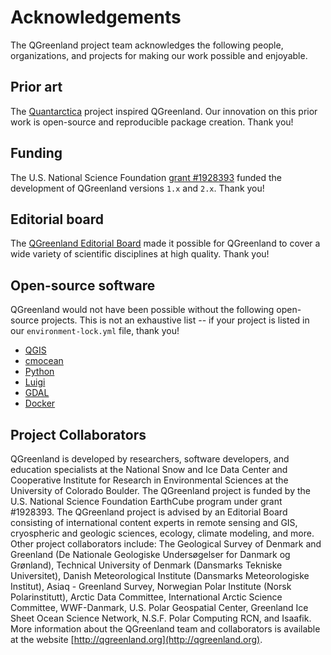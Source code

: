 # Acknowledgements

The QGreenland project team acknowledges the following people, organizations,
and projects for making our work possible and enjoyable.

## Prior art

The [Quantarctica](https://www.npolar.no/en/quantarctica/) project inspired
QGreenland. Our innovation on this prior work is open-source and reproducible
package creation. Thank you!


## Funding

The U.S. National Science Foundation [grant
\#1928393](https://nsf.gov/awardsearch/showAward?AWD_ID=1928393) funded the
development of QGreenland versions `1.x` and `2.x`. Thank you!


## Editorial board

The [QGreenland Editorial Board](https://qgreenland.org/our-team) made it
possible for QGreenland to cover a wide variety of scientific disciplines at
high quality. Thank you!


## Open-source software

QGreenland would not have been possible without the following open-source
projects. This is not an exhaustive list -- if your project is listed in our
`environment-lock.yml` file, thank you!

* [QGIS](https://www.qgis.org/)
* [cmocean](https://github.com/matplotlib/cmocean)
* [Python](https://www.python.org)
* [Luigi](https://github.com/spotify/luigi)
* [GDAL](https://gdal.org)
* [Docker](https://www.docker.com/)


## Project Collaborators

QGreenland is developed by researchers, software developers, and education specialists
at the National Snow and Ice Data Center and Cooperative Institute for Research in
Environmental Sciences at the University of Colorado Boulder. The QGreenland project is
funded by the U.S. National Science Foundation EarthCube program under grant #1928393.
The QGreenland project is advised by an Editorial Board consisting of international content
experts in remote sensing and GIS, cryospheric and geologic sciences, ecology, climate
modeling, and more. Other project collaborators include: The Geological Survey of Denmark
and Greenland (De Nationale Geologiske Undersøgelser for Danmark og Grønland),
Technical University of Denmark (Dansmarks Tekniske Universitet), Danish Meteorological
Institute (Dansmarks Meteorologiske Institut), Asiaq - Greenland Survey, Norwegian Polar
Institute (Norsk Polarinstitutt), Arctic Data Committee, International Arctic Science Committee,
WWF-Danmark, U.S. Polar Geospatial Center, Greenland Ice Sheet Ocean Science Network,
N.S.F. Polar Computing RCN, and Isaafik. More information about the QGreenland team and
collaborators is available at the website [http://qgreenland.org](http://qgreenland.org).

